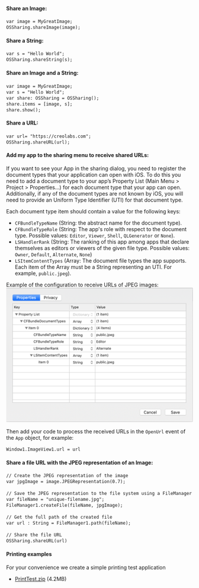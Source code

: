 #### Share an Image:
```
var image = MyGreatImage;
OSSharing.shareImage(image);
```

#### Share a String:
```
var s = "Hello World";
OSSharing.shareString(s);
```

#### Share an Image and a String:
```
var image = MyGreatImage;
var s = "Hello World";
var share: OSSharing = OSSharing();
share.items = [image, s];
share.show();
```

#### Share a URL:
```
var url= "https://creolabs.com";
OSSharing.shareURL(url);
```

#### Add my app to the sharing menu to receive shared URLs:
If you want to see your App in the sharing dialog, you need to register the document types that your application can open with iOS. To do this you need to add a document type to your app’s Property List (Main Menu > Project > Properties...) for each document type that your app can open. Additionally, if any of the document types are not known by iOS, you will need to provide an Uniform Type Identifier (UTI) for that document type.

Each document type item should contain a value for the following keys:
- `CFBundleTypeName` (String: the abstract name for the document type).
- `CFBundleTypeRole` (String: The app's role with respect to the document type. Possible values: `Editor`, `Viewer`, `Shell`, `QLGenerator` or `None`).
- `LSHandlerRank` (String: The ranking of this app among apps that declare themselves as editors or viewers of the given file type. Possible values: `Owner`, `Default`, `Alternate`, `None`)
- `LSItemContentTypes` (Array: The document file types the app supports. Each item of the Array must be a String representing an UTI. For example, `public.jpeg`).

Example of the configuration to receive URLs of JPEG images:
![Simple Alert](../images/examples/OSSharing-1.png)

Then add your code to process the received URLs in the `OpenUrl` event of the `App` object, for example:
```
Window1.ImageView1.url = url
```

#### Share a file URL with the JPEG representation of an Image:
```
// Create the JPEG representation of the image
var jpgImage = image.JPEGRepresentation(0.7);

// Save the JPEG representation to the file system using a FileManager
var fileName = "unique-filename.jpg";
FileManager1.createFile(fileName, jpgImage);

// Get the full path of the created file
var url : String = FileManager1.path(fileName);

// Share the file URL
OSSharing.shareURL(url)
```

#### Printing examples
For your convenience we create a simple printing test application
* [PrintTest.zip]({{github_raw_link}}/assets/PrintTest.zip) (4.2MB)
